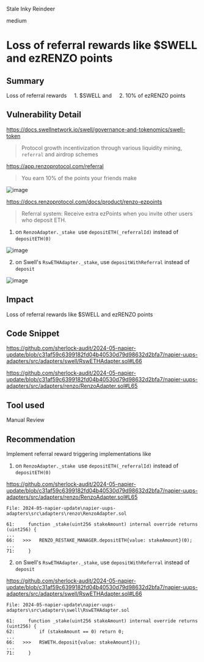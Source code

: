 Stale Inky Reindeer

medium

# Loss of referral rewards like $SWELL and ezRENZO points

## Summary
Loss of referral rewards 
    1. $SWELL and 
    2. 10% of ezRENZO points

## Vulnerability Detail

https://docs.swellnetwork.io/swell/governance-and-tokenomics/swell-token

>Protocol growth incentivization through various liquidity mining, `referral` and airdrop schemes


https://app.renzoprotocol.com/referral
> You earn 10% of the points your friends make 

![image](https://github.com/sherlock-audit/2024-05-napier-update-ironsidesec/assets/162350329/f23a4979-0553-4422-80fc-c1c377b0ada9)

https://docs.renzoprotocol.com/docs/product/renzo-ezpoints
> Referral system: Receive extra ezPoints when you invite other users who deposit ETH.


1. on `RenzoAdapter._stake`  use `depositETH(_referralId)` instead of `depositETH(0)`

![image](https://github.com/sherlock-audit/2024-05-napier-update-ironsidesec/assets/162350329/d60b63d7-c994-4a75-8976-a2805e490609)

2. on Swell's `RswETHAdapter._stake`, use `depositWithReferral` instead of `deposit`

![image](https://github.com/sherlock-audit/2024-05-napier-update-ironsidesec/assets/162350329/aa3e4d3a-c4ef-402d-93e4-9a08d866a515)


## Impact
Loss of referral rewards like $SWELL and ezRENZO points

## Code Snippet
https://github.com/sherlock-audit/2024-05-napier-update/blob/c31af59c6399182fd04b40530d79d98632d2bfa7/napier-uups-adapters/src/adapters/swell/RswETHAdapter.sol#L66

https://github.com/sherlock-audit/2024-05-napier-update/blob/c31af59c6399182fd04b40530d79d98632d2bfa7/napier-uups-adapters/src/adapters/renzo/RenzoAdapter.sol#L65
## Tool used

Manual Review

## Recommendation

Implement referral reward triggering implementations like 
1. on `RenzoAdapter._stake`  use `depositETH(_referralId)` instead of `depositETH(0)`

https://github.com/sherlock-audit/2024-05-napier-update/blob/c31af59c6399182fd04b40530d79d98632d2bfa7/napier-uups-adapters/src/adapters/renzo/RenzoAdapter.sol#L65

```solidity
File: 2024-05-napier-update\napier-uups-adapters\src\adapters\renzo\RenzoAdapter.sol

61:     function _stake(uint256 stakeAmount) internal override returns (uint256) {
...
66:   >>>   RENZO_RESTAKE_MANAGER.depositETH{value: stakeAmount}(0); 
...
71:     }

```
2. on Swell's `RswETHAdapter._stake`, use `depositWithReferral` instead of `deposit`

https://github.com/sherlock-audit/2024-05-napier-update/blob/c31af59c6399182fd04b40530d79d98632d2bfa7/napier-uups-adapters/src/adapters/swell/RswETHAdapter.sol#L66

```solidity
File: 2024-05-napier-update\napier-uups-adapters\src\adapters\swell\RswETHAdapter.sol

61:     function _stake(uint256 stakeAmount) internal override returns (uint256) {
62:         if (stakeAmount == 0) return 0;
...
66:   >>>   RSWETH.deposit{value: stakeAmount}(); 
...
71:     }

```
